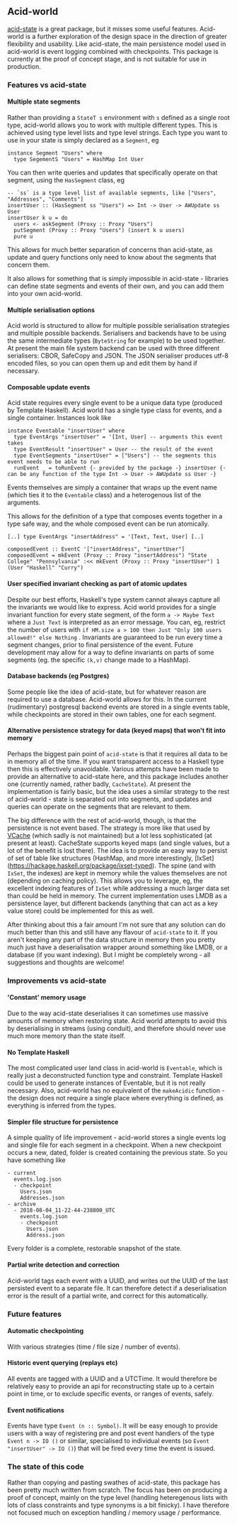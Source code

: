 ## Acid-world
[acid-state](https://github.com/acid-state/acid-state) is a great package, but it misses some useful features. Acid-world is a further exploration of the design space in the direction of greater flexibility and usability. Like acid-state, the main persistence model used in acid-world is event logging combined with checkpoints. This package is currently at the proof of concept stage, and is not suitable for use in production.

### Features vs acid-state

#### Multiple state segments
Rather than providing a `StateT s` environment with `s` defined as a single root type, acid-world allows you to work with multiple different types. This is achieved using type level lists and type level strings. Each type you want to use in your state is simply declared as a `Segment`, eg
    
    instance Segment "Users" where
      type SegementS "Users" = HashMap Int User

You can then write queries and updates that specifically operate on that segment, using the `HasSegment` class, eg 
    
    -- `ss` is a type level list of available segments, like ["Users", "Addresses", "Comments"]
    insertUser :: (HasSegment ss "Users") => Int -> User -> AWUpdate ss User 
    insertUser k u = do 
      users <- askSegment (Proxy :: Proxy "Users")
      putSegment (Proxy :: Proxy "Users") (insert k u users)
      pure u

This allows for much better separation of concerns than acid-state, as update and query functions only need to know about the segments that concern them.

It also allows for something that is simply impossible in acid-state - libraries can define state segments and events of their own, and you can add them into your own acid-world. 

#### Multiple serialisation options
Acid world is structured to allow for multiple possible serialisation strategies and multiple possible backends. Serialisers and backends have to be using the same intermediate types (`ByteString` for example) to be used together. At present the main file system backend can be used with three different serialisers: CBOR, SafeCopy and JSON. The JSON serialiser produces utf-8 encoded files, so you can open them up and edit them by hand if necessary.

#### Composable update events
Acid state requires every single event to be a unique data type (produced by Template Haskell). Acid world has a single type class for events, and a single container. Instances look like
    
    instance Eventable "insertUser" where 
      type EventArgs "insertUser" = '[Int, User] -- arguments this event takes
      type EventResult "insertUser" = User -- the result of the event
      type EventSegments "insertUser" = ["Users"] -- the segments this event needs to be able to run 
      runEvent _ = toRunEvent {- provided by the package -} insertUser {- can be any function of the type Int -> User -> AWUpdate ss User -}

Events themselves are simply a container that wraps up the event name (which ties it to the `Eventable` class) and a heterogenous list of the arguments.

This allows for the definition of a type that composes events together in a type safe way, and the whole composed event can be run atomically.

    [..] type EventArgs "insertAddress" = '[Text, Text, User] [..]

    composedEvent :: EventC '["insertAddress", "insertUser"]
    composedEvent = mkEvent (Proxy :: Proxy "insertAddress") "State College" "Pennsylvania" :<< mkEvent (Proxy :: Proxy "insertUser") 1 (User "Haskell" "Curry")
   

#### User specified invariant checking as part of atomic updates
Despite our best efforts, Haskell's type system cannot always capture all the invariants we would like to express. Acid world provides for a single invariant function for every state segment, of the form `a -> Maybe Text` where a `Just Text` is interpreted as an error message. You can, eg, restrict the number of users with `if HM.size a > 100 then Just "Only 100 users allowed!" else Nothing` . Invariants are guaranteed to be run every time a segment changes, prior to final persistence of the event. Future development may allow for a way to define invariants on parts of some segments (eg. the specific `(k,v)` change made to a HashMap).

#### Database backends (eg Postgres)
Some people like the idea of acid-state, but for whatever reason are required to use a database. Acid-world allows for this. In the current (rudimentary) postgresql backend events are stored in a single events table, while checkpoints are stored in their own tables, one for each segment.

#### Alternative persistence strategy for data (keyed maps) that won't fit into memory 
Perhaps the biggest pain point of `acid-state` is that it requires all data to be in memory all of the time. If you want transparent access to a Haskell type then this is effectively unavoidable. Various attempts have been made to provide an alternative to acid-state here, and this package includes another one (currently named, rather badly, `CacheState`). At present the implementation is fairly basic, but the idea uses a similar strategy to the rest of acid-world - state is separated out into segments, and updates and queries can operate on the segments that are relevant to them. 

The big difference with the rest of acid-world, though, is that the persistence is not event based. The strategy is more like that used by [VCache](http://hackage.haskell.org/package/vcache) (which sadly is not maintained) but a lot less sophisticated (at present at least). CacheState supports keyed maps (and single values, but a lot of the benefit is lost there). The idea is to provide an easy way to persist of set of table like structures (HashMap, and more interestingly, [IxSet] (https://hackage.haskell.org/package/ixset-typed). The spine (and with `IxSet`, the indexes) are kept in memory while the values themselves are not (depending on caching policy). This allows you to leverage, eg, the excellent indexing features of `IxSet` while addressing a much larger data set than could be held in memory. The current implementation uses LMDB as a persistence layer, but different backends (anything that can act as a key value store) could be implemented for this as well.

After thinking about this a fair amount I'm not sure that any solution can do much better than this and still have any flavour of `acid-state` to it. If you aren't keeping any part of the data structure in memory then you pretty much just have a deserialisation wrapper around something like LMDB, or a database (if you want indexing). But I might be completely wrong - all suggestions and thoughts are welcome!

### Improvements vs acid-state

#### 'Constant' memory usage
Due to the way acid-state deserialises it can sometimes use massive amounts of memory when restoring state. Acid world attempts to avoid this by deserialising in streams (using conduit), and therefore should never use much more memory than the state itself.

#### No Template Haskell
The most complicated user land class in acid-world is `Eventable`, which is really just a deconstructed function type and constraint. Template Haskell could be used to generate instances of Eventable, but it is not really necessary. Also, acid-world has no equivalent of the `makeAcidic` function - the design does not require a single place where everything is defined, as everything is inferred from the types.

#### Simpler file structure for persistence
A simple quality of life improvement - acid-world stores a single events log and single file for each segment in a checkpoint. When a new checkpoint occurs a new, dated, folder is created containing the previous state. So you have something like
 
    - current
      events.log.json
      - checkpoint 
        Users.json
        Addresses.json
    - archive
      - 2018-08-04_11-22-44-238800_UTC
        events.log.json
        - checkpoint
          Users.json
          Address.json

Every folder is a complete, restorable snapshot of the state.

#### Partial write detection and correction
Acid-world tags each event with a UUID, and writes out the UUID of the last persisted event to a separate file. It can therefore detect if a deserialisation error is the result of a partial write, and correct for this automatically.

### Future features 

#### Automatic checkpointing
With various strategies (time / file size / number of events). 

#### Historic event querying (replays etc)
All events are tagged with a UUID and a UTCTime. It would therefore be relatively easy to provide an api for reconstructing state up to a certain point in time, or to exclude specific events, or ranges of events, safely.

#### Event notifications
Events have type `Event (n :: Symbol)`. It will be easy enough to provide users with a way of registering pre and post event handlers of the type `Event n -> IO ()` or similar, specialised to individual events (so `Event "insertUser" -> IO ()`) that will be fired every time the event is issued.


### The state of this code

Rather than copying and pasting swathes of acid-state, this package has been pretty much written from scratch. The focus has been on producing a proof of concept, mainly on the type level (handling heteregenous lists with lots of class constraints and type synonyms is a bit finicky). I have therefore not focused much on exception handling / memory usage / performance.

